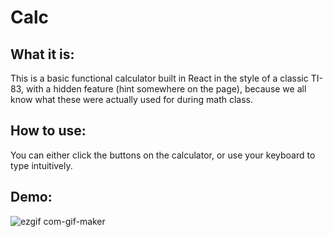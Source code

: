 # Calc

## What it is:

This is a basic functional calculator built in React in the style of a classic TI-83, with a hidden feature (hint somewhere on the page), because we all know what these were actually used for during math class.

## How to use:

You can either click the buttons on the calculator, or use your keyboard to type intuitively.

## Demo:

![ezgif com-gif-maker](https://user-images.githubusercontent.com/48900910/180903977-b874f1f7-e911-4f95-909e-75fc5a0950d4.gif)
